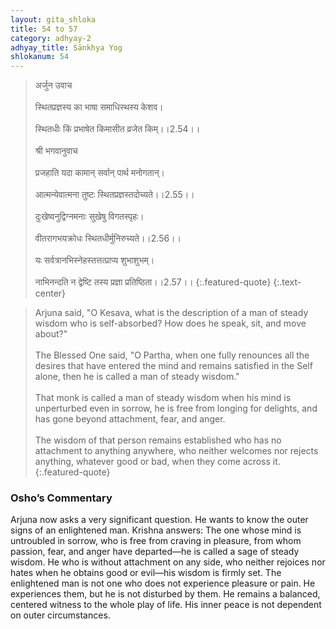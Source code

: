 ```yaml
---
layout: gita_shloka
title: 54 to 57
category: adhyay-2
adhyay_title: Sānkhya Yog
shlokanum: 54
---
```


> अर्जुन उवाच<br><br>स्थितप्रज्ञस्य का भाषा समाधिस्थस्य केशव।<br><br>स्थितधीः किं प्रभाषेत किमासीत व्रजेत किम्।।2.54।।<br><br>श्री भगवानुवाच<br><br>प्रजहाति यदा कामान् सर्वान् पार्थ मनोगतान्।<br><br>आत्मन्येवात्मना तुष्टः स्थितप्रज्ञस्तदोच्यते।।2.55।।<br><br>दुःखेष्वनुद्विग्नमनाः सुखेषु विगतस्पृहः।<br><br>वीतरागभयक्रोधः स्थितधीर्मुनिरुच्यते।।2.56।।<br><br>यः सर्वत्रानभिस्नेहस्तत्तत्प्राप्य शुभाशुभम्।<br><br>नाभिनन्दति न द्वेष्टि तस्य प्रज्ञा प्रतिष्ठिता।।2.57।।
{:.featured-quote}
{:.text-center}

> Arjuna said, "O Kesava, what is the description of a man of steady wisdom who is self-absorbed? How does he speak, sit, and move about?"<br><br>The Blessed One said, "O Partha, when one fully renounces all the desires that have entered the mind and remains satisfied in the Self alone, then he is called a man of steady wisdom."<br><br>That monk is called a man of steady wisdom when his mind is unperturbed even in sorrow, he is free from longing for delights, and has gone beyond attachment, fear, and anger.<br><br>The wisdom of that person remains established who has no attachment to anything anywhere, who neither welcomes nor rejects anything, whatever good or bad, when they come across it.
{:.featured-quote}

### Osho’s Commentary
Arjuna now asks a very significant question. He wants to know the outer signs of an enlightened man.
Krishna answers: The one whose mind is untroubled in sorrow, who is free from craving in pleasure, from whom passion, fear, and anger have departed—he is called a sage of steady wisdom. He who is without attachment on any side, who neither rejoices nor hates when he obtains good or evil—his wisdom is firmly set.
The enlightened man is not one who does not experience pleasure or pain. He experiences them, but he is not disturbed by them. He remains a balanced, centered witness to the whole play of life. His inner peace is not dependent on outer circumstances.
